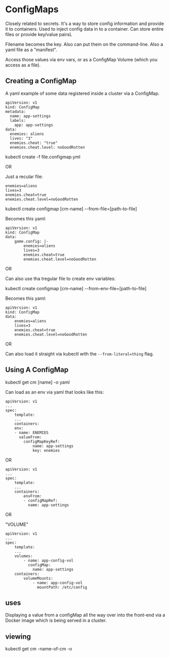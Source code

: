 # ConfigMaps

Closely related to secrets. It's a way to store config information and provide it to containers. Used to inject config data in to a container. Can store entire files or provide key/value pairsL

Filename becomes the key. Also can put them on the command-line. Also a yaml file as a "manifest".

Access those values via env vars, or as a ConfigMap Volume (which you access as a file).

## Creating a ConfigMap

A yaml example of some data registered inside a cluster via a ConfigMap.

```
apiVersion: v1
kind: ConfigMap
metadata:
  name: app-settings
  labels:
    app: app-settings
data:
  enemies: aliens
  lives: "3"
  enemies.cheat: "true"
  enemies.cheat.level: noGoodRotten
  ```

  kubectl create -f file.configmap.yml

  OR

  Just a recular file:

  ```
enemies=aliens
lives=3
enemies.cheat=true
enemies.cheat.level=noGoodRotten
```
kubectl create configmap [cm-name] --from-file=[path-to-file]


Becomes this yaml:


```
apiVersion: v1
kind: ConfigMap
data:
    game.config: |-
        enemies=aliens
        lives=3
        enemies.cheat=true
        enemies.cheat.level=noGoodRotten
```
OR

Can also use tha tregular file to create env variables:


kubectl create configmap [cm-name] --from-env-file=[path-to-file]

Becomes this yaml:

```
apiVersion: v1
kind: ConfigMap
data:
    enemies=aliens
    lives=3
    enemies.cheat=true
    enemies.cheat.level=noGoodRotten
```

OR

Can also load it straight via kubectl with the `--from-literal=thing` flag.

## Using A ConfigMap

kubectl get cm [name] -o yaml

Can load as an env via yaml that looks like this:

```
apiVersion: v1
...
spec:
    template:
    ...
    containers:
    env:
    - name: ENEMIES
      valueFrom:
        configMapKeyRef:
            name: app-settings
            key: enemies
```

OR

```
apiVersion: v1
...
spec:
    template:
    ...
    containers:
        envFrom:
        - configMapRef:
          name: app-settings
```

OR

"VOLUME"

```
apiVersion: v1
...
spec:
    template:
    ...
    volumes:
        - name: app-config-vol
          configMap:
            name: app-settings
    containers:
        volumeMounts:
            - name: app-config-vol
              mountPath: /etc/config
```

## uses

Displaying a value from a configMap all the way over into the front-end via a Docker image which is being served in a cluster. 

## viewing

kubectl get cm -name-of-cm -o

